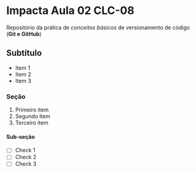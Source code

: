 # Impacta Aula 02 CLC-08

Repositório da prática de _conceitos básicos_ de versionamento de código (**Git e GitHub**)

## Subtítulo

- Item 1
- Item 2
- Item 3

### Seção

1. Primeiro item
1. Segundo item
1. Terceiro item

#### Sub-seção

- [ ] Check 1
- [ ] Check 2
- [ ] Check 3
